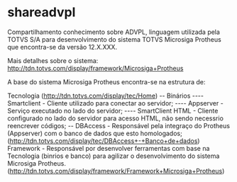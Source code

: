 # shareadvpl

Compartilhamento conhecimento sobre ADVPL, linguagem utilizada pela TOTVS S/A para desenvolvimento do sistema TOTVS Microsiga Protheus que encontra-se da versão 12.X.XXX.

Mais detalhes sobre o sistema: http://tdn.totvs.com/display/framework/Microsiga+Protheus

A base do sistema Microsiga Protheus encontra-se na estrutura de:

Tecnologia (http://tdn.totvs.com/display/tec/Home) -- Binários ---- Smartclient - Cliente utilizado para conectar ao servidor; ---- Appserver - Serviço executado no lado do servidor; ---- SmartClient HTML - Cliente configurado no lado do servidor para acesso HTML, não sendo necessrio reencrever códigos; -- DBAccess - Responsável pela integraço do Protheus (Appserver) com o banco de dados que esto homologados;(http://tdn.totvs.com/display/tec/DBAccess+-+Banco+de+dados)
Framework - Responsável por desenvolver ferramentas com base na Tecnologia (binrios e banco) para agilizar o desenvolvimento do sistema Microsiga Protheus. (http://tdn.totvs.com/display/framework/Framework+Microsiga+Protheus)
